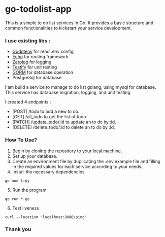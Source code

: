 # go-todolist-app
This is a simple to do list services in Go. It provides a basic structure and common functionalities to kickstart your service development.

### I use existing libs :
- [Godotenv](github.com/joho/godotenv) for read .env config
-	[Echo](github.com/labstack/echo/v4) for routing framework
-	[Zerolog](github.com/rs/zerolog) for logging
-	[Testify](github.com/stretchr/testify) for unit testing
-	[GORM](gorm.io/gorm) for database operation
- PostgreSql for database

I'am build a service to manage to do list golang, using mysql for database. This service has database migration, logging, and unit testing.

I created 4 endpoints :

- [POST] /todo to add a new to do.
- [GET] /all_todo to get the list of todo.
- [PATCH] /update_todo/:id to update an to do by :id.
- [DELETE] /delete_todo/:id to delete an to do by :id.

### How To Use?
1. Begin by cloning the repository to your local machine.
2. Set up your database.
3. Create an environment file by duplicating the .env.example file and filling in the required values for each service according to your needs.
4. Install the necessary dependencies.
```
go mod tidy
```
5. Run the program
```
go run *.go
```
6. Test liveness
```
curl --location 'localhost:8080/ping'
```
### Thank you
